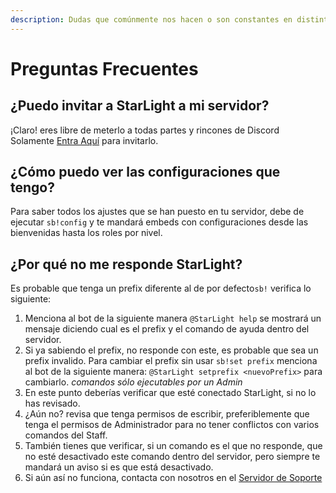 ```yaml
---
description: Dudas que comúnmente nos hacen o son constantes en distintas comunidades.
---
```


# Preguntas Frecuentes

## ¿Puedo invitar a StarLight a mi servidor?

¡Claro! eres libre de meterlo a todas partes y rincones de Discord  
Solamente [Entra Aquí](https://discordapp.com/oauth2/authorize?client_id=520383260350611499&permissions=1477453852&scope=bot) para invitarlo.

## ¿Cómo puedo ver las configuraciones que tengo?

Para saber todos los  ajustes que se han puesto en tu servidor, debe de ejecutar `sb!config` y te mandará embeds con configuraciones desde las bienvenidas hasta los roles por nivel.

## ¿Por qué no me responde StarLight?

Es probable que tenga un prefix diferente al de por defecto`sb!` verifica lo siguiente:

1. Menciona al bot de la siguiente manera `@StarLight help` se mostrará un mensaje diciendo cual es el prefix y el comando de ayuda dentro del servidor.
2. Si ya sabiendo el prefix, no responde con este, es probable que sea un prefix invalido. Para cambiar el prefix sin usar `sb!set prefix` menciona al bot de la siguiente manera: `@StarLight setprefix <nuevoPrefix>` para cambiarlo. _comandos sólo ejecutables por un Admin_
3. En este punto deberías verificar que esté conectado StarLight, si no lo has revisado.
4. ¿Aún no? revisa que tenga permisos de escribir, preferiblemente que tenga el permisos de Administrador para no tener conflictos con varios comandos del Staff.
5. También tienes que verificar, si un comando es el que no responde, que no esté desactivado este comando dentro del servidor, pero siempre te mandará un aviso si es que está desactivado.
6. Si aún así no funciona, contacta con nosotros en el [Servidor de Soporte](https://discord.gg/MZN8Yf6)



